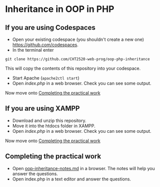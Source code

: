 # Inheritance in OOP in PHP
## If you are using Codespaces
- Open your existing codespace (you shouldn't create a new one) https://github.com/codespaces.
- In the terminal enter
```
git clone https://github.com/CHT2520-web-prog/oop-php-inheritance
```
This will copy the contents of this repository into your codespace.

- Start Apache (```apache2ctl start```)
- Open _index.php_ in a web browser. Check you can see some output.

Now move onto [Completing the practical work](#practical)

## If you are using XAMPP

- Download and unzip this repository.
- Move it into the htdocs folder in XAMPP.
- Open _index.php_ in a web browser. Check you can see some output.
  
Now move onto [Completing the practical work](#practical)

## Completing the practical work <a name="practical"></a>
- Open [oop-inheritance-notes.md](oop-inheritance-notes.md) in a browser. The notes will help you answer the questions.
- Open index.php in a text editor and answer the questions.
